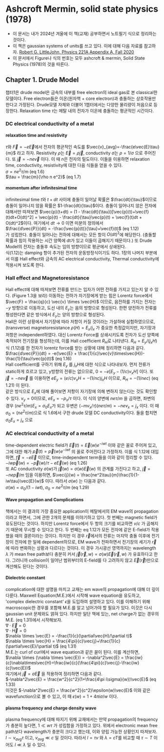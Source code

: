 # Ashcroft Mermin, solid state physics (1978)
 * 이 문서는 내가 2024년 겨울에 이 책(교재) 공부하면서 노트필기 식으로 정리하는 것이다.
 * 이 책은 gaussian systems of units를 쓰고 있다. 이에 대해 다음 자료를 참고하자. [Robert G. LittleJohn, Physics 221A Appendix A, Fall 2020](https://bohr.physics.berkeley.edu/classes/221/1112/notes/emunits.pdf)  
 * 이 문서에서 Figure나 식의 번호는 모두 ashcroft & mermin, Solid State Physics (1978)의 것을 따른다.

## Chapter 1. Drude Model
챕터1은 drude model은 금속의 내부를 free electron의 ideal gas로 본 classical한 모델이다. Free electron들은 이온(원자핵 + core electron)과 충돌하는 상호작용만 한다고 가정된다. Drude모델 자체와 더불어 1챕터에서는 다양한 물리량이 처음으로 등장한다. Relaxation time $\tau$는 메탈 내의 전자가 이온에 충돌하는 평균적인 시간이다. 
### DC electrical conductivity of a metal
#### relaxation time and resistivity
$\tau$와 $\vec{F} = -e\vec{E}$에서 전자의 평균적인 속도를 $\vec{v}_{avg}=-\frac{e\vec{E}\tau}{m}$ 라고 하자. Resistivity $\rho$는 $\vec{E}=\rho\vec{j}$, conductivity $\sigma$는 $\rho =1/{\sigma}$ 으로 주어진다. 또 $\vec{j} = -ne\vec{v}$ 이다. 이 때 $n$은 전자의 밀도이다. 이들을 이용하면 relaxation time, conductivity, resistivity에 대한 다음 식들을 얻을 수 있다.  
$\sigma = ne^2\tau/m$ (eq 1.6)  
$\tau = \frac{m}{\rho n e^2}$ (eq 1.7)   
#### momentum after infinitesimal time
infinitesimal time $t$와 $t+dt$ 사이에 충돌이 일어날 확률은 $\frac{dt}{\tau}$이므로 충돌이 일어나지 않을 확률은 $1-\frac{dt}{\tau}$이다. 충돌이 일어나지 않은 전자에 대해서만 따져보면 $\vec{p}(t+dt) = (1 - \frac{dt}{\tau})[\vec{p}(t)+\vec{f}(t)dt+O(dt)^2] = \vec{p}(t) - \frac{dt}{\tau}\vec{p}(t) + \vec{f}(t)dt + O(dt)^2$이다. 여기에서 $dt \to 0$ 이면 미분의 정의에서  
 $\frac{d\vec{P}}{dt} = -\frac{\vec{p}(t)}{\tau}+\vec{f}(t)$ (eq 1.12)  
 가 성립한다. 충돌이 일어나는 전하에 대해서는 모든 항이 $O(dt)^2$에 해당한다. (충돌할 확률과 힘이 작용하는 시간 양쪽에 dt가 있고 이들이 곱해지기 때문이다.) 또 Drude Model의 전자는 충돌후 속도는 임의 방향이므로 평균에서 상쇄된다.   
 식(1.12)는 damping 항이 추가된 전자의 운동방정식이기도 하다. 1장의 나머지 부분에서 이를 Hall effect와 금속의 AC electrical conductivity, Thermal conductivity에 적용시켜 보도록 한다.

### Hall effect and Magnetoresistance
Hall effect에 대해 따져보면 전류를 만드는 입자가 어떤 전하를 가지고 있는지 알 수 있다. (Figure 1.3을 보라) 이동하는 전하가 자기장에게 받는 힘은 Lorentz force에서 $\vec{F} = \frac{q}{c} \vec{v} \times \vec{H}$ 이므로, 음전하를 가지는 전자는 $-y$ 방향으로 이동하고, 도선 내의 $E_y$는 음의 방향으로 형성된다. 한편 양전하가 전류를 형성한다면 같은 방식에서 $E_y$는 양의 방향으로 형성된다.  
Hall은 이런 상황에서 자기장에 따라 저항이 커질 것이라는 가설하에 실험하였으므로, (transverse) magnetoresistance $\rho(H) = E_x/j_x$ 가 중요한 측정값이지만, 자기장과 저항은 independent하였다. 대신 Lorentz Force를 상쇄시키도록 전자가 도선 양쪽에 축적되어 전기장을 형성하는데, 이를 Hall coefficient $R_H$로 나타낸다.
$R_H = E_y / (j_x H)$   
식 (1.12)를 한 전자가 lorentz force를 받는 상황에 대해 정리하면 다음과 같다.  
$\frac{d\vec{P}}{dt} = -e(\vec{E} + \frac{1}{c}\vec{v}\times\vec{H})-\frac{1}{\tau}\vec{p}(t)$ (eq 1.16)  
Hall coefficient를 구하기 위해 $E_y$ 를 $j_x H$에 대한 식으로 나타내보자. 먼저 전류가 static하게 흐르고 있고, y방향의 전류는 없으므로,  $0 = -e[E_y - (1/c)v_x H]$ 이다. 또 $\vec{j} = -ne\vec{v}$ 를 이용하면 $e E_y = (e/c)v_x H = -(1/nc)j_x H$ 이므로,
$R_H = -(1/nec)$ (eq 1.21) 이 된다.  
 같은 방식으로 $E_x$에 대해 풀어보면 저항이 자기장에 의해 변하지 않는다는 것도 확인할 수 있다. $v_y=0$이므로, $e E_x = -p_x/\tau$ 이다. 이 식의 양변에 $ne\tau/m$ 을 곱하면, 좌변의 경우 $(ne^2 \tau/m) E_x = \sigma_0 E_x$가 되고 우변은 $(-m v_x/\tau)(ne\tau/m) = -nev_x = j_x$ 이다. 이 때 $\sigma_0 = (ne^2\tau/m)$으로 식 1.6에서 구한 drude 모델 DC conductivity이다. 둘을 합치면 $\sigma_0 E_x = j_x$ 으로 

### AC electrical conductivity of a metal
time-dependent electric field가 $\vec{E}(t) = \vec{E}(w)e^{-iwt}$ 이와 같은 꼴로 주어져 있고, 그에 대한 해가 $\vec{p}(t) = \vec{p}(w)e^{-iwt}$ 의 꼴로 주어진다고 가정하자. 이를 식 1.12에 대입하면, $\vec{f}=-e\vec{E}$ 이므로, time-independent term들을 이와 같이 정리할 수 있다.  
$-iw\vec{p}(w) = -\vec{p}(w)/\tau - e\vec{E}(w)$ (eq 1.26)   
또 AC conductivity $\sigma(w)$가 $\vec{j}(w) = \sigma(w)\vec{E}(w)$ 의 관계를 가진다고 하고, $\vec{j}=-ne\vec{p}/m$ 임을 이용하면, $\vec{j}(w) = \frac{ne^2\tau}{m}\frac{1}{1-iw\tau}\vec{E}(w)$ 이다. 따라서 $\sigma(w)$  는 다음과 같다.  
$\sigma(w) = \sigma_0/(1-iwt)$, $\sigma_0 = ne^2\tau/m$ (eq 1.29)   
#### Wave propagation and Complications
책에서는 이 결과의 가장 중요한 application이 메탈에서의 EM wave의 propagation이라고 하면서, 그에 관한 2개의 문제를 이야기하고 있다. 첫 번째는 magnetic field가 유도된다는 것이다. 하지만 Lorentz force에서 두 항의 크기를 비교하면 $v/c$ 가 곱해지기 때문에 무시할 수 있다고 한다. 두 번째는 eq 1.12가 모든 전자에 같은 E-field가 작용했을 때의 결론이라는 것이다. 하지만 이 경우 $\vec{r}$에서의 전류는 마지막 충돌 이후에 전기장이 전자에 한 일에 dependent하므로, EM wave가 전파하면서 전기장의 세기가 $\vec{r}$에 따라 변화하는 상황과 다르다는 것이다. 이 경우 가시광선 영역까지는 wavelength $\lambda$ 가 mean free path보다 충분히 커서 $\vec{j}(\vec{r}, w) = \sigma(w) \vec{E}(\vec{r}, w)$ 가 유효하다고 한다. 그러니까 collision이 일어난 범위부터의 E-field를 다 고려하지 않고 $\vec{E}(\vec{r})$만으로 계산해도 된다는 것이다. 

#### Dielectric constant
complication에 대한 설명을 마치고 교재는 em wave의 propagation에 대해 더 깊이 다룬다. Maxwell Equation(M.E.)에서 시작해 wave equation을 유도하고, 'complex dielectric constant' $\epsilon$을 도입하여 설명하고 있다. 이를 이해하기 위해 macroscopic한 경우를 포함해 M.E.를 알고 넘어가야 할 필요가 있다. 이것은 다시 gaussian unit 문제와도 얽혀 있다. 하지만 일단 책에 있는, net charge가 없는 경우의 M.E. (eq 1.31)에서 시작해보자.   
$\nabla \cdot \vec{E} = 0$  
$\nabla \cdot \vec{H} = 0$  
$\nabla \times \vec{E} = -\frac{1}{c}(\partial\vec{H}/\partial t)$  
$\nabla \times \vec{H} = \frac{4\pi}{c}\vec{j}+\frac{1}{c}(\partial\vec{E}/\partial t)$ (eq 1.31)  
M.E.는 curl of curl에서 wave equation과 같은 꼴이 된다. 이를 계산하면,   
$\nabla \times (\nabla \times \vec{E}) = -\nabla^2\vec{E} = \frac{iw}{c}\nabla\times\vec{H}=\frac{iw}{c}(\frac{4\pi}{c}\vec{j}-\frac{iw}{c}\vec{E})$  
여기에서 $\vec{j} = \sigma \vec{E}$ 을 적용하여 정리하면 다음과 같다.  
$-\nabla^2\vec{E} = \frac{w^2}{c^2}(1+\frac{4\pi i\sigma}{w})\vec{E}$ (eq 1.33)  
이것은 $-\nabla^2\vec{E} = \frac{w^2}{c^2}\epsilon(w)\vec{E}$ 이와 같은 wavefunction으로 볼 수 있고, 이 때 $\epsilon(w) = 1+4\pi i \sigma/w$ 이다.

#### plasma frequency and charge density wave
plasma frequency에 대해 따지기 위해 교재에서는 만약 propagation의 frequency가 충분히 높다면, $1 \ll w\tau$ 가 성립함을 가정하고 있다. 위에서 electronic mean free path보다 wavelength가 충분히 크다고 했는데, 이와 양립 가능한 상황인지 따져보자. $l \sim v_{avg}\tau$ 이고, $v_{avg} \ll c$ 일 것이다. 따라서 $l = \tau v$ 와 $\lambda = cT$를 비교할 때 $\tau \sim T$ 이어도 $l \ll \lambda$ 일 수 있다.